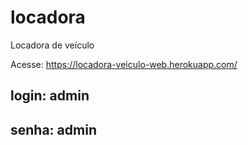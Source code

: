 # locadora
Locadora de veículo

Acesse: https://locadora-veiculo-web.herokuapp.com/

## login: admin
## senha: admin
